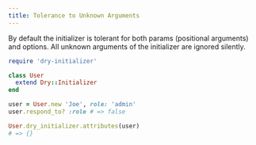```yaml
---
title: Tolerance to Unknown Arguments
---
```


By default the initializer is tolerant for both params (positional arguments) and options.
All unknown arguments of the initializer are ignored silently.

```ruby
require 'dry-initializer'

class User
  extend Dry::Initializer
end

user = User.new 'Joe', role: 'admin'
user.respond_to? :role # => false

User.dry_initializer.attributes(user)
# => {}
```
